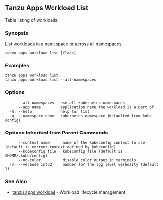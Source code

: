 ## Tanzu Apps Workload List

Table listing of workloads.

### Synopsis

List workloads in a namespace or across all namespaces.

```
tanzu apps workload list [flags]
```

### Examples

```
tanzu apps workload list
tanzu apps workload list --all-namespaces
```

### Options

```
      --all-namespaces   use all kubernetes namespaces
      --app name         application name the workload is a part of
  -h, --help             help for list
  -n, --namespace name   kubernetes namespace (defaulted from kube config)
```

### Options Inherited from Parent Commands

```
      --context name      name of the kubeconfig context to use (default is current-context defined by kubeconfig)
      --kubeconfig file   kubeconfig file (default is $HOME/.kube/config)
      --no-color          disable color output in terminals
  -v, --verbose int32     number for the log level verbosity (default 1)
```

### See Also

* [tanzu apps workload](tanzu_apps_workload.md)	 - Workload lifecycle management

